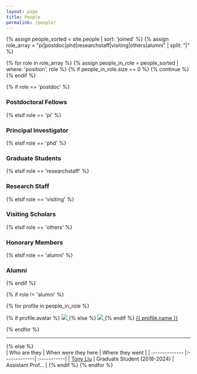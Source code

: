 ```yaml
---
layout: page
title: People
permalink: /people/
---
```


{% assign people_sorted = site.people | sort: 'joined' %}
{% assign role_array = "pi|postdoc|phd|researchstaff|visiting|others|alumni" | split: "|" %}

{% for role in role_array %}
  {% assign people_in_role = people_sorted | where: 'position', role %}
  {% if people_in_role.size == 0 %}
    {% continue %}
  {% endif %}

  <div class="pos_header">
    {% if role == 'postdoc' %}
      <h3>Postdoctoral Fellows</h3>
    {% elsif role == 'pi' %}
      <h3>Principal Investigator</h3>
    {% elsif role == 'phd' %}
      <h3>Graduate Students</h3>
    {% elsif role == 'researchstaff' %}
      <h3>Research Staff</h3>
    {% elsif role == 'visiting' %}
      <h3>Visiting Scholars</h3>
    {% elsif role == 'others' %}
      <h3>Honorary Members</h3>
    {% elsif role == 'alumni' %}
      <h3>Alumni</h3>
    {% endif %}
  </div>

  {% if role != 'alumni' %}
    <div class="content list people">
      {% for profile in people_in_role %}
        <div class="list-item-people">
          <p class="list-post-title">
            {% if profile.avatar %}
              <a href="{{ profile.url | relative_url }}">
                <img class="profile-thumbnail"
                     src="{{ '/images/people/' | append: profile.avatar | relative_url }}">
              </a>
            {% else %}
              <a href="{{ profile.url | relative_url }}">
                <img class="profile-thumbnail"
                     src="http://evansheline.com/.../Storm-Trooper.jpg">
              </a>
            {% endif %}
            <a class="name" href="{{ profile.url | relative_url }}">
              {{ profile.name }}
            </a>
          </p>
        </div>
      {% endfor %}
    </div>
    <hr>
  {% else %}
    <br>
    | Who are they | When were they here | Where they went |
    | :------------- |:-------------| :-----------|
    | [Tony Liu](...) | Graduate Student (2018-2024) | Assistant Prof... |
    <!-- ... -->
  {% endif %}
{% endfor %}

